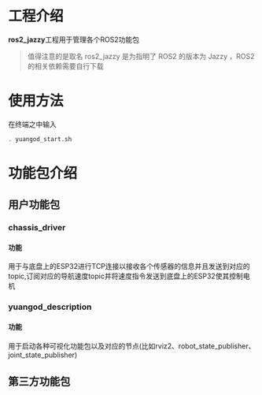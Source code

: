 # 工程介绍
**ros2_jazzy**工程用于管理各个ROS2功能包  
> 值得注意的是取名 ros2_jazzy 是为指明了 ROS2 的版本为 Jazzy ，ROS2的相关依赖需要自行下载  

# 使用方法
在终端之中输入  
``` bash
. yuangod_start.sh
```

# 功能包介绍
## 用户功能包
### chassis_driver
#### 功能
用于与底盘上的ESP32进行TCP连接以接收各个传感器的信息并且发送到对应的topic,订阅对应的导航速度topic并将速度指令发送到底盘上的ESP32使其控制电机  

### yuangod_description
#### 功能
用于启动各种可视化功能包以及对应的节点(比如rviz2、robot_state_publisher、joint_state_publisher)  

## 第三方功能包

